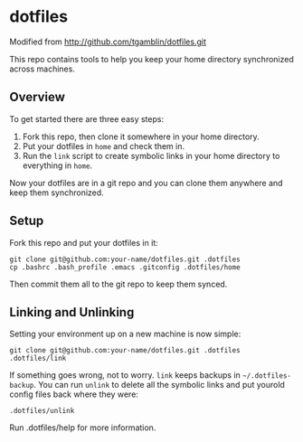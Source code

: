 dotfiles
=====================================
Modified from http://github.com/tgamblin/dotfiles.git

This repo contains tools to help you keep your home directory
synchronized across machines.

Overview
-------------------------------------
To get started there are three easy steps:

1. Fork this repo, then clone it somewhere in your home directory.
2. Put your dotfiles in `home` and check them in.
3. Run the `link` script to create symbolic links in your home directory
   to everything in `home`.

Now your dotfiles are in a git repo and you can clone them anywhere and keep them synchronized.

Setup
-------------------------------------
Fork this repo and put your dotfiles in it:

    git clone git@github.com:your-name/dotfiles.git .dotfiles
    cp .bashrc .bash_profile .emacs .gitconfig .dotfiles/home

Then commit them all to the git repo to keep them synced.

Linking and Unlinking
-------------------------------------
Setting your environment up on a new machine is now simple:
    
    git clone git@github.com:your-name/dotfiles.git .dotfiles
    .dotfiles/link

If something goes wrong, not to worry.  `link` keeps backups in `~/.dotfiles-backup`.  You can run `unlink` to delete all the symbolic links and put yourold config files back where they were:

    .dotfiles/unlink

Run .dotfiles/help for more information.
